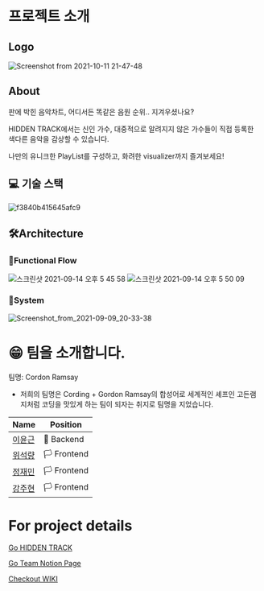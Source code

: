 # 프로젝트 소개
## Logo

![Screenshot from 2021-10-11 21-47-48](https://user-images.githubusercontent.com/81761175/136792467-5596d69d-0728-46b5-bc2e-6f189f935c2f.png)

## About

판에 박힌 음악차트, 어디서든 똑같은 음원 순위.. 지겨우셨나요?

HIDDEN TRACK에서는 신인 가수, 대중적으로 알려지지 않은 가수들이 직접 등록한 색다른 음악을 감상할 수 있습니다.

나만의 유니크한 PlayList를 구성하고, 화려한 visualizer까지 즐겨보세요!

## 💻 기술 스택

![f3840b415645afc9](https://user-images.githubusercontent.com/81761175/136849810-48ec546e-a85b-437c-aeae-0922064c60d3.png)

## 🛠Architecture

### 🔨Functional Flow  

![스크린샷 2021-09-14 오후 5 45 58](https://user-images.githubusercontent.com/62126380/133227204-093cf223-c7b8-49ef-8196-c9c346d9bedd.png)
![스크린샷 2021-09-14 오후 5 50 09](https://user-images.githubusercontent.com/62126380/133226942-08dd14d3-f749-4b69-a095-e82d4447fed3.png)

### 🔧System

![Screenshot_from_2021-09-09_20-33-38](https://user-images.githubusercontent.com/83861190/132682497-522eecf6-9485-40c2-a863-5f1e8a5cf7fe.png)


# 😁 팀을 소개합니다.

팀명: Cordon Ramsay

- 저희의 팀명은 Cording + Gordon Ramsay의 합성어로 세계적인 셰프인 고든램지처럼 코딩을 맛있게 하는 팀이 되자는 취지로 팀명을 지었습니다.

| Name | Position |
| ----------- | ----------- |
| <a href="https://github.com/Realroot">이윤근</a> | 🏴 Backend |
| <a href="https://github.com/Achates09">위석량</a> | 🏳 Frontend |
| <a href="https://github.com/James940522">정재민</a> | 🏳 Frontend |
| <a href="https://github.com/jjub0217">강주현</a> | 🏳 Frontend |

# For project details

<a font-size=500px href="https://www.hiddentrack.link">Go HIDDEN TRACK</a>

<a font-size=500px href="https://codestates.notion.site/5-CordonRamsay-HiddenTrack-dce0b399ee5049ff891b8a970c63a8be">Go Team Notion Page</a>

<a font-size=500px href="https://github.com/codestates/hidden_track/wiki">Checkout WIKI</a>


